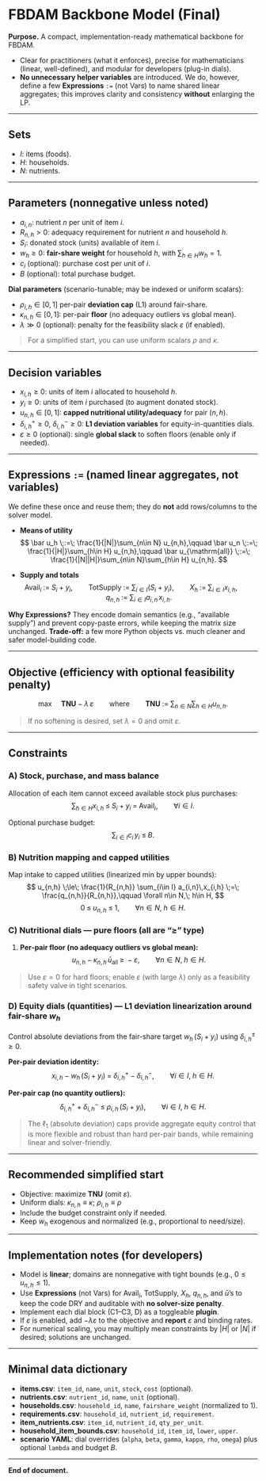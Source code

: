 # FBDAM Backbone Model (Final)

**Purpose.** A compact, implementation-ready mathematical backbone for FBDAM.  
- Clear for practitioners (what it enforces), precise for mathematicians (linear, well-defined), and modular for developers (plug-in dials).  
- **No unnecessary helper variables** are introduced. We do, however, define a few **Expressions** `:=` (not Vars) to name shared linear aggregates; this improves clarity and consistency **without** enlarging the LP.

---

## Sets
- $I$: items (foods).  
- $H$: households.  
- $N$: nutrients.

---

## Parameters (nonnegative unless noted)
- $a_{i,n}$: nutrient $n$ per unit of item $i$.  
- $R_{n,h} > 0$: adequacy requirement for nutrient $n$ and household $h$.  
- $S_i$: donated stock (units) available of item $i$.  
- $w_h \ge 0$: **fair-share weight** for household $h$, with $\sum_{h\in H} w_h = 1$.  
- $c_i$ (optional): purchase cost per unit of $i$.  
- $B$ (optional): total purchase budget.

**Dial parameters** (scenario-tunable; may be indexed or uniform scalars):

- $\rho_{i,h } \in [0,1]$ per-pair **deviation cap** (L1) around fair-share.   
- $\kappa_{n,h} \in [0,1]$: per-pair **floor** (no adequacy outliers vs global mean).  
- $\lambda \gg 0$ (optional): penalty for the feasibility slack $\varepsilon$ (if enabled).

> For a simplified start, you can use uniform scalars $\rho$ and  $\kappa$.

---

## Decision variables
- $x_{i,h} \ge 0$: units of item $i$ allocated to household $h$.  
- $y_i \ge 0$: units of item $i$ purchased (to augment donated stock).  
- $u_{n,h} \in [0,1]$: **capped nutritional utility/adequacy** for pair $(n,h)$.  
- $\delta^+_{i,h} \ge 0,\ \delta^-_{i,h} \ge 0$: **L1 deviation variables** for equity-in-quantities dials.  
- $\varepsilon \ge 0$ (optional): single **global slack** to soften floors (enable only if needed).

---

## Expressions `:=` (named linear aggregates, **not** variables)

We define these once and reuse them; they do **not** add rows/columns to the solver model.

- **Means of utility**
  $$
  \bar u_h \;:=\; \frac{1}{|N|}\sum_{n\in N} u_{n,h},\qquad
  \bar u_n \;:=\; \frac{1}{|H|}\sum_{h\in H} u_{n,h},\qquad
  \bar u_{\mathrm{all}} \;:=\; \frac{1}{|N||H|}\sum_{n\in N}\sum_{h\in H} u_{n,h}.
  $$

- **Supply and totals**
  $$
  \text{Avail}_i \;:=\; S_i + y_i,\qquad
  \text{TotSupply} \;:=\; \sum_{i\in I}(S_i + y_i),\qquad
  X_h \;:=\; \sum_{i\in I} x_{i,h},\qquad
  q_{n,h} \;:=\; \sum_{i\in I} a_{i,n}\,x_{i,h}.
  $$

**Why Expressions?** They encode domain semantics (e.g., “available supply”) and prevent copy-paste errors, while keeping the matrix size unchanged. **Trade-off:** a few more Python objects vs. much cleaner and safer model-building code.

---

## Objective (efficiency with optional feasibility penalty)
$$
\max\quad \mathbf{TNU} \;-\; \lambda\,\varepsilon
\qquad\text{where}\qquad
\mathbf{TNU} \;:=\; \sum_{n\in N}\sum_{h\in H} u_{n,h}.
$$
> If no softening is desired, set $\lambda=0$ and omit $\varepsilon$.

---

## Constraints

### A) Stock, purchase, and mass balance
Allocation of each item cannot exceed available stock plus purchases:
$$
\sum_{h\in H} x_{i,h} \;\le\; S_i + y_i \;=\; \text{Avail}_i,\qquad \forall i\in I.
$$

Optional purchase budget:
$$
\sum_{i\in I} c_i\,y_i \;\le\; B.
$$

### B) Nutrition mapping and capped utilities
Map intake to capped utilities (linearized min by upper bounds):
$$
u_{n,h} \;\le\; \frac{1}{R_{n,h}} \sum_{i\in I} a_{i,n}\,x_{i,h} \;=\; \frac{q_{n,h}}{R_{n,h}},\qquad \forall n\in N,\; h\in H,
$$
$$
0 \;\le\; u_{n,h} \;\le\; 1,\qquad \forall n\in N,\; h\in H.
$$

### C) Nutritional dials — **pure floors** (all are “$\ge$” type)

1. **Per‑pair floor (no adequacy outliers vs global mean):**
$$
u_{n,h} \;-\; \kappa_{n,h}\,\bar u_{\text{all}} \;\ge\; -\varepsilon,\qquad \forall n\in N,\; h\in H.
$$

> Use $\varepsilon=0$ for hard floors; enable $\varepsilon$ (with large $\lambda$) only as a feasibility safety valve in tight scenarios.

### D) Equity dials (quantities) — **L1 deviation linearization** around fair-share $w_h$

Control absolute deviations from the fair-share target $w_h\,(S_i+y_i)$ using $\delta^\pm_{i,h}\ge 0$.

**Per-pair deviation identity:**
$$
x_{i,h} - w_h\,(S_i + y_i) \;=\; \delta^+_{i,h} - \delta^-_{i,h},
\qquad \forall i\in I,\; h\in H.
$$

**Per-pair cap (no quantity outliers):**
$$
\delta^+_{i,h} + \delta^-_{i,h} \;\le\; \rho_{i,h}\,(S_i + y_i),
\qquad \forall i\in I,\; h\in H.
$$

> The $\ell_1$ (absolute deviation) caps provide aggregate equity control that is more flexible and robust than hard per-pair bands, while remaining linear and solver-friendly.

---

## Recommended **simplified start**
- Objective: maximize $\mathbf{TNU}$ (omit $\varepsilon$).  
- Uniform dials:  $\kappa_{n,h}\equiv\kappa$; $\rho_{i,h}\equiv\rho$
- Include the budget constraint only if needed.  
- Keep $w_h$ exogenous and normalized (e.g., proportional to need/size).

---

## Implementation notes (for developers)
- Model is **linear**; domains are nonnegative with tight bounds (e.g., $0\le u_{n,h}\le 1$).  
- Use **Expressions** (not Vars) for $\text{Avail}_i$, $\text{TotSupply}$, $X_h$, $q_{n,h}$, and $\bar u$’s to keep the code DRY and auditable with **no solver-size penalty**.  
- Implement each dial block (C1–C3, D) as a toggleable **plugin**.  
- If $\varepsilon$ is enabled, add $-\lambda\varepsilon$ to the objective and **report** $\varepsilon$ and binding rates.  
- For numerical scaling, you may multiply mean constraints by $|H|$ or $|N|$ if desired; solutions are unchanged.

---

## Minimal data dictionary
- **items.csv**: `item_id`, `name`, `unit`, `stock`, `cost` (optional).
- **nutrients.csv**: `nutrient_id`, `name`, `unit` (optional).
- **households.csv**: `household_id`, `name`, `fairshare_weight` (normalized to 1).
- **requirements.csv**: `household_id`, `nutrient_id`, `requirement`.
- **item_nutrients.csv**: `item_id`, `nutrient_id`, `qty_per_unit`.
- **household_item_bounds.csv**: `household_id`, `item_id`, `lower`, `upper`.
- **scenario YAML**: dial overrides (`alpha`, `beta`, `gamma`, `kappa`, `rho`, `omega`) plus optional `lambda` and budget $B$.

---

**End of document.**
